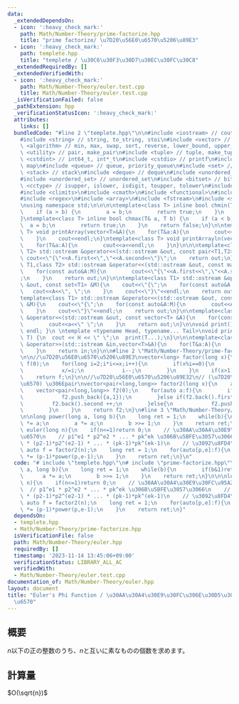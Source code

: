 ```yaml
---
data:
  _extendedDependsOn:
  - icon: ':heavy_check_mark:'
    path: Math/Number-Theory/prime-factorize.hpp
    title: "prime factorize/ \u7D20\u56E0\u6570\u5206\u89E3"
  - icon: ':heavy_check_mark:'
    path: templete.hpp
    title: "templete / \u30C6\u30F3\u30D7\u30EC\u30FC\u30C8"
  _extendedRequiredBy: []
  _extendedVerifiedWith:
  - icon: ':heavy_check_mark:'
    path: Math/Number-Theory/euler.test.cpp
    title: Math/Number-Theory/euler.test.cpp
  _isVerificationFailed: false
  _pathExtension: hpp
  _verificationStatusIcon: ':heavy_check_mark:'
  attributes:
    links: []
  bundledCode: "#line 2 \"templete.hpp\"\n\n#include <iostream> // cout, endl, cin\n\
    #include <string> // string, to_string, stoi\n#include <vector> // vector\n#include\
    \ <algorithm> // min, max, swap, sort, reverse, lower_bound, upper_bound\n#include\
    \ <utility> // pair, make_pair\n#include <tuple> // tuple, make_tuple\n#include\
    \ <cstdint> // int64_t, int*_t\n#include <cstdio> // printf\n#include <map> //\
    \ map\n#include <queue> // queue, priority_queue\n#include <set> // set\n#include\
    \ <stack> // stack\n#include <deque> // deque\n#include <unordered_map> // unordered_map\n\
    #include <unordered_set> // unordered_set\n#include <bitset> // bitset\n#include\
    \ <cctype> // isupper, islower, isdigit, toupper, tolower\n#include <iomanip>\n\
    #include <climits>\n#include <cmath>\n#include <functional>\n#include <numeric>\n\
    #include <regex>\n#include <array>\n#include <fstream>\n#include <sstream>\n\n\
    \nusing namespace std;\n\n\n\ntemplate<class T> inline bool chmin(T& a, T b) {\n\
    \    if (a > b) {\n        a = b;\n        return true;\n    }\n    return false;\n\
    }\ntemplate<class T> inline bool chmax(T& a, T b) {\n    if (a < b) {\n      \
    \  a = b;\n        return true;\n    }\n    return false;\n}\n\ntemplate<class\
    \ T> void printArray(vector<T>&A){\n    for(T&a:A){\n        cout<<a<<\" \";\n\
    \    }\n    cout<<endl;\n}\ntemplate<class T> void printArrayln(vector<T>&A){\n\
    \    for(T&a:A){\n        cout<<a<<endl;\n    }\n}\n\n\ntemplate<class T1,class\
    \ T2> std::ostream &operator<<(std::ostream &out, const pair<T1,T2> &A){\n   \
    \ cout<<\"{\"<<A.first<<\",\"<<A.second<<\"}\";\n    return out;\n}\n\ntemplate<class\
    \ T1,class T2> std::ostream &operator<<(std::ostream &out, const map<T1,T2> &M){\n\
    \    for(const auto&A:M){\n        cout<<\"{\"<<A.first<<\",\"<<A.second<<\"}\"\
    ;\n    }\n    return out;\n}\n\ntemplate<class T1> std::ostream &operator<<(std::ostream\
    \ &out, const set<T1> &M){\n    cout<<\"{\";\n    for(const auto&A:M){\n     \
    \   cout<<A<<\", \";\n    }\n    cout<<\"}\"<<endl;\n    return out;\n}\n\n\n\
    template<class T1> std::ostream &operator<<(std::ostream &out, const multiset<T1>\
    \ &M){\n    cout<<\"{\";\n    for(const auto&A:M){\n        cout<<A<<\", \";\n\
    \    }\n    cout<<\"}\"<<endl;\n    return out;\n}\n\ntemplate<class T> std::ostream\
    \ &operator<<(std::ostream &out, const vector<T> &A){\n    for(const T &a:A){\n\
    \        cout<<a<<\" \";\n    }\n    return out;\n}\n\nvoid print() { cout <<\
    \ endl; }\n \ntemplate <typename Head, typename... Tail>\nvoid print(Head H, Tail...\
    \ T) {\n  cout << H << \" \";\n  print(T...);\n}\n\n\ntemplate<class T> std::istream\
    \ &operator>>(std::istream &in,vector<T>&A){\n    for(T&a:A){\n        std::cin>>a;\n\
    \    }\n    return in;\n}\n\n#line 2 \"Math/Number-Theory/prime-factorize.hpp\"\
    \n\n//\u7D20\u56E0\u6570\u5206\u89E3\nvector<long> factor(long x){\n    vector<long>\
    \ f(0);\n    for(long i=2;i*i<=x;i++){\n        if(x%i==0){\n            f.push_back(i);\n\
    \            x/=i;\n            i--;\n        }\n    }\n    if(x>1)f.push_back(x);\n\
    \    return f;\n}\n\n//\u7D20\u56E0\u6570\u5206\u89E32\n// (\u7D20\u6570,\u6307\
    \u6570) \u306Epair\nvector<pair<long,long>> factor2(long x){\n    auto f = factor(x);\n\
    \    vector<pair<long,long>> f2(0);\n    for(auto a:f){\n        if(f2.empty()){\n\
    \            f2.push_back({a,1});\n        }else if(f2.back().first==a){\n   \
    \         f2.back().second ++;\n        }else{\n            f2.push_back({a,1});\n\
    \        }\n    }\n    return f2;\n}\n#line 3 \"Math/Number-Theory/euler.hpp\"\
    \n\nlong power(long a, long b){\n    long ret = 1;\n    while(b){\n        if(b&1)ret\
    \ *= a;\n        a *= a;\n        b >>= 1;\n    }\n    return ret;\n}\n\n\nlong\
    \ euler(long n){\n    if(n<=1)return 0;\n    // \u30AA\u30A4\u30E9\u30FC\u95A2\
    \u6570\n    // p1^e1 * p2^e2 * ... * pk^ek \u306B\u5BFE\u3057\u3066\n    // (p1-1)*p1^(e1-1)\
    \ * (p2-1)*p2^(e2-1) * ... * (pk-1)*pk^(ek-1)\n    // \u3092\u8FD4\u3059\n   \
    \ auto f = factor2(n);\n    long ret = 1;\n    for(auto[p,e]:f){\n        ret\
    \ *= (p-1)*power(p,e-1);\n    }\n    return ret;\n}\n"
  code: "# include \"templete.hpp\"\n# include \"prime-factorize.hpp\"\n\nlong power(long\
    \ a, long b){\n    long ret = 1;\n    while(b){\n        if(b&1)ret *= a;\n  \
    \      a *= a;\n        b >>= 1;\n    }\n    return ret;\n}\n\n\nlong euler(long\
    \ n){\n    if(n<=1)return 0;\n    // \u30AA\u30A4\u30E9\u30FC\u95A2\u6570\n  \
    \  // p1^e1 * p2^e2 * ... * pk^ek \u306B\u5BFE\u3057\u3066\n    // (p1-1)*p1^(e1-1)\
    \ * (p2-1)*p2^(e2-1) * ... * (pk-1)*pk^(ek-1)\n    // \u3092\u8FD4\u3059\n   \
    \ auto f = factor2(n);\n    long ret = 1;\n    for(auto[p,e]:f){\n        ret\
    \ *= (p-1)*power(p,e-1);\n    }\n    return ret;\n}"
  dependsOn:
  - templete.hpp
  - Math/Number-Theory/prime-factorize.hpp
  isVerificationFile: false
  path: Math/Number-Theory/euler.hpp
  requiredBy: []
  timestamp: '2023-11-14 13:45:06+09:00'
  verificationStatus: LIBRARY_ALL_AC
  verifiedWith:
  - Math/Number-Theory/euler.test.cpp
documentation_of: Math/Number-Theory/euler.hpp
layout: document
title: "Euler's Phi Function / \u30AA\u30A4\u30E9\u30FC\u306E\u30D5\u30A1\u30A4\u95A2\
  \u6570"
---
```


## 概要
$n$以下の正の整数のうち、$n$と互いに素なものの個数を求めます。

## 計算量
$O(\sqrt{n})$

